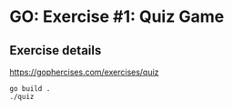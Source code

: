 # GO: Exercise #1: Quiz Game

## Exercise details

https://gophercises.com/exercises/quiz

```
go build .
./quiz
```